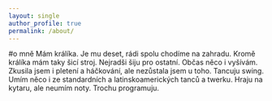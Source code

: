 ```yaml
---
layout: single
author_profile: true
permalink: /about/
---
```


#o mně
Mám králíka. Je mu deset, rádi spolu chodíme na zahradu. Kromě králíka mám taky šicí stroj. Nejradši šiju pro ostatní. Občas něco i vyšívám. Zkusila jsem i pletení a háčkování, ale nezůstala jsem u toho. Tancuju swing. Umím něco i ze standardních a latinskoamerických tanců a twerku. Hraju na kytaru, ale neumím noty. Trochu programuju. 
